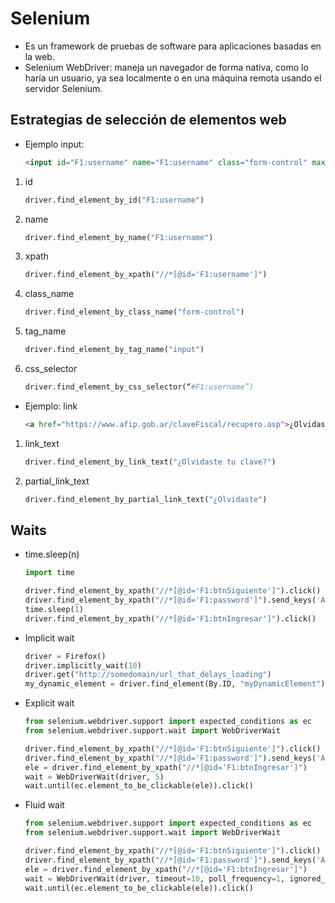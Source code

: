 # Selenium

* Es un framework de pruebas de software para aplicaciones basadas en la web.
* Selenium WebDriver: maneja un navegador de forma nativa, como lo haría un usuario, ya sea localmente o en una máquina remota usando el servidor Selenium.

## Estrategias de selección de elementos web

* Ejemplo input:

    ```html
    <input id="F1:username" name="F1:username" class="form-control" maxlength="11" size="11" type="number">
    ```

1. id

    ```python
    driver.find_element_by_id("F1:username")
    ```

2. name

    ```python
    driver.find_element_by_name("F1:username") 
    ```

3. xpath

    ```python
    driver.find_element_by_xpath("//*[@id='F1:username']")
    ```

4. class_name

    ```python
    driver.find_element_by_class_name("form-control")
    ```

5. tag_name

    ```python
    driver.find_element_by_tag_name("input")
    ```

6. css_selector

    ```python
    driver.find_element_by_css_selector(“#F1:username”)
    ```

* Ejemplo: link

    ```html
    <a href="https://www.afip.gob.ar/claveFiscal/recupero.asp">¿Olvidaste tu clave?</a>
    ```

1. link_text

    ```python
    driver.find_element_by_link_text("¿Olvidaste tu clave?")
    ```

2. partial_link_text

    ```python
    driver.find_element_by_partial_link_text("¿Olvidaste")
    ```

## Waits

* time.sleep(n)

    ```python
    import time

    driver.find_element_by_xpath("//*[@id='F1:btnSiguiente']").click()
    driver.find_element_by_xpath("//*[@id='F1:password']").send_keys('Afip123456!')
    time.sleep(1)
    driver.find_element_by_xpath("//*[@id='F1:btnIngresar']").click()
    ```

* Implicit wait

    ```python
    driver = Firefox()
    driver.implicitly_wait(10)
    driver.get("http://somedomain/url_that_delays_loading")
    my_dynamic_element = driver.find_element(By.ID, "myDynamicElement")
    ```

* Explicit wait

    ```python
    from selenium.webdriver.support import expected_conditions as ec
    from selenium.webdriver.support.wait import WebDriverWait

    driver.find_element_by_xpath("//*[@id='F1:btnSiguiente']").click() 
    driver.find_element_by_xpath("//*[@id='F1:password']").send_keys('Afip123456!')
    ele = driver.find_element_by_xpath("//*[@id='F1:btnIngresar']")
    wait = WebDriverWait(driver, 5)
    wait.until(ec.element_to_be_clickable(ele)).click()
    ```

* Fluid wait

    ```python
    from selenium.webdriver.support import expected_conditions as ec 
    from selenium.webdriver.support.wait import WebDriverWait

    driver.find_element_by_xpath("//*[@id='F1:btnSiguiente']").click()  
    driver.find_element_by_xpath("//*[@id='F1:password']").send_keys('Afip123456!') 
    ele = driver.find_element_by_xpath("//*[@id='F1:btnIngresar']") 
    wait = WebDriverWait(driver, timeout=10, poll_frequency=1, ignored_exceptions=[ElementNotVisibleException, ElementNotSelectableException])
    wait.until(ec.element_to_be_clickable(ele)).click()
    ```
